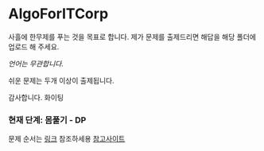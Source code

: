 # AlgoForITCorp

사흘에 한무제를 푸는 것을 목표로 합니다. 
제가 문제를 출제드리면 해답을 해당 폴더에 업로드 해 주세요. 

*언어는 무관합니다.*

쉬운 문제는 두개 이상이 출제됩니다. 

감사합니다. 
화이팅

### 현재 단계: 몸풀기 - DP
문제 순서는 [링크](https://ldgeao99.tistory.com/184) 참조하세용
[참고사이트](http://blog.naver.com/PostList.nhn?blogId=kks227&from=postList&categoryNo=299)